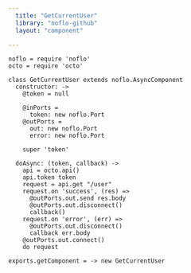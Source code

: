 ```yaml
---
  title: "GetCurrentUser"
  library: "noflo-github"
  layout: "component"

---
```


    noflo = require 'noflo'
    octo = require 'octo'
    
    class GetCurrentUser extends noflo.AsyncComponent
      constructor: ->
        @token = null
    
        @inPorts =
          token: new noflo.Port
        @outPorts =
          out: new noflo.Port
          error: new noflo.Port
    
        super 'token'
    
      doAsync: (token, callback) ->
        api = octo.api()
        api.token token
        request = api.get "/user"
        request.on 'success', (res) =>
          @outPorts.out.send res.body
          @outPorts.out.disconnect()
          callback()
        request.on 'error', (err) =>
          @outPorts.out.disconnect()
          callback err.body
        @outPorts.out.connect()
        do request
    
    exports.getComponent = -> new GetCurrentUser
    
